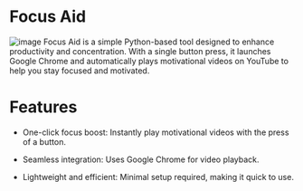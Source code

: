 # Focus Aid
![image](https://github.com/user-attachments/assets/10d75828-4d59-4cdf-9530-4801a4581979)
Focus Aid is a simple Python-based tool designed to enhance productivity and concentration. With a single button press, it launches Google Chrome and automatically plays motivational videos on YouTube to help you stay focused and motivated.

# Features
 - One-click focus boost: Instantly play motivational videos with the press of a button.

 - Seamless integration: Uses Google Chrome for video playback.

 - Lightweight and efficient: Minimal setup required, making it quick to use.



